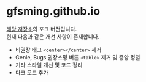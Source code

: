 # gfsming.git<span>hub</span>.io

[해당 저장소](https://github.com/gfsming/gfsming.github.io)의 포크 버전입니다.   
현재 다음과 같은 개선 사항이 존재합니다.   

- 비권장 태그 `<center></center>` 제거
- Genie, Bugs 권장스밍 버튼 `<table>` 제거 및 중앙 정렬
- 기타 스타일 개선 및 코드 정리
- 다크 모드 추가